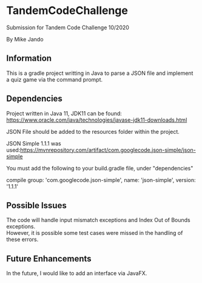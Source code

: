 # TandemCodeChallenge
Submission for Tandem Code Challenge 10/2020

By Mike Jando

## Information

This is a gradle project writting in Java to parse a JSON file and implement a quiz game via the command prompt.

## Dependencies
Project written in Java 11, JDK11 can be found: https://www.oracle.com/java/technologies/javase-jdk11-downloads.html

JSON File should be added to the resources folder within the project.

JSON Simple 1.1.1 was used:https://mvnrepository.com/artifact/com.googlecode.json-simple/json-simple

You must add the following to your build.gradle file, under "dependencies"

compile group: 'com.googlecode.json-simple', name: 'json-simple', version: '1.1.1'

## Possible Issues

The code will handle input mismatch exceptions and Index Out of Bounds exceptions.  
However, it is possible some test cases were missed in the handling of these errors.

## Future Enhancements
In the future, I would like to add an interface via JavaFX.
